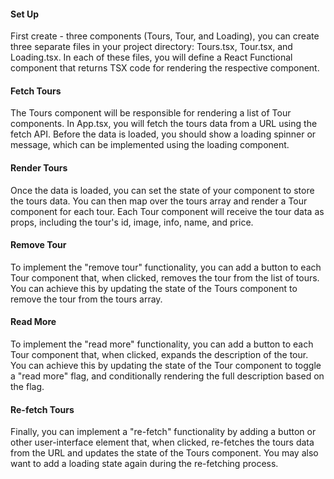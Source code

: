 #### Set Up

First create - three components (Tours, Tour, and Loading), you can create
three separate files in your project directory: Tours.tsx, Tour.tsx, and Loading.tsx.
In each of these files, you will define a React Functional component that returns TSX code
for rendering the respective component.

#### Fetch Tours

The Tours component will be responsible for rendering a list of Tour components.
In App.tsx, you will fetch the tours data from a URL using the fetch API. Before the
data is loaded, you should show a loading spinner or message, which can be implemented
using the loading component.

#### Render Tours

Once the data is loaded, you can set the state of your
component to store the tours data. You can then map over the tours
array and render a Tour component for each tour.
Each Tour component will receive the tour data as props, including the tour's
id, image, info, name, and price.

#### Remove Tour

To implement the "remove tour" functionality, you can add a button to each Tour
component that, when clicked, removes the tour from the list of tours. You can achieve
this by updating the state of the Tours component to remove the tour from the tours array.

#### Read More

To implement the "read more" functionality, you can add a button to each Tour component
that, when clicked, expands the description of the tour. You can achieve this by updating
the state of the Tour component to toggle a "read more" flag, and conditionally rendering the full
description based on the flag.

#### Re-fetch Tours

Finally, you can implement a "re-fetch" functionality by adding a button or other
user-interface element that, when clicked, re-fetches the tours data from the URL and updates
the state of the Tours component. You may also want to add a loading state again during the
re-fetching process.
